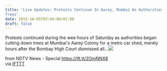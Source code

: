 ```yaml
---
title: 'Live Updates: Protests Continue In Aarey, Mumbai As Authorities Cut
Trees'
date: 2019-10-05T03:04:00+01:00
draft: false
---
```


Protests continued during the wee hours of Saturday as authorities began cutting down trees at Mumbai's Aarey Colony for a metro car shed, merely hours after the Bombay High Court dismissed all...![](http://feeds.feedburner.com/~r/NDTV-LatestNews/~4/jbXlTMHNeUQ)  
  
from NDTV News - Special https://ift.tt/2OmNNX8  
via [IFTTT](https://ifttt.com/?ref=da&site=blogger)